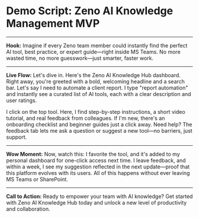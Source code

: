 # Demo Script: Zeno AI Knowledge Management MVP

---

**Hook:**
Imagine if every Zeno team member could instantly find the perfect AI tool, best practice, or expert guide—right inside MS Teams. No more wasted time, no more guesswork—just smarter, faster work.

---

**Live Flow:**
Let's dive in. Here's the Zeno AI Knowledge Hub dashboard. Right away, you're greeted with a bold, welcoming headline and a search bar. Let's say I need to automate a client report. I type "report automation" and instantly see a curated list of AI tools, each with a clear description and user ratings.

I click on the top tool. Here, I find step-by-step instructions, a short video tutorial, and real feedback from colleagues. If I'm new, there's an onboarding checklist and beginner guides just a click away. Need help? The feedback tab lets me ask a question or suggest a new tool—no barriers, just support.

---

**Wow Moment:**
Now, watch this: I favorite the tool, and it's added to my personal dashboard for one-click access next time. I leave feedback, and within a week, I see my suggestion reflected in the next update—proof that this platform evolves with its users. All of this happens without ever leaving MS Teams or SharePoint.

---

**Call to Action:**
Ready to empower your team with AI knowledge? Get started with Zeno AI Knowledge Hub today and unlock a new level of productivity and collaboration. 